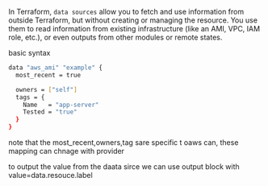 In Terraform, ```data sources``` allow you to fetch and use information from outside Terraform, but without creating or managing the resource. You use them to read information from existing infrastructure (like an AMI, VPC, IAM role, etc.), or even outputs from other modules or remote states.

basic syntax
```sh
data "aws_ami" "example" {
  most_recent = true

  owners = ["self"]
  tags = {
    Name   = "app-server"
    Tested = "true"
  }
}

```

note that the most_recent,owners,tag sare specific t oaws can, these mapping can chnage with provider

to output the value from the daata sirce we can use output block with value=data.resouce.label